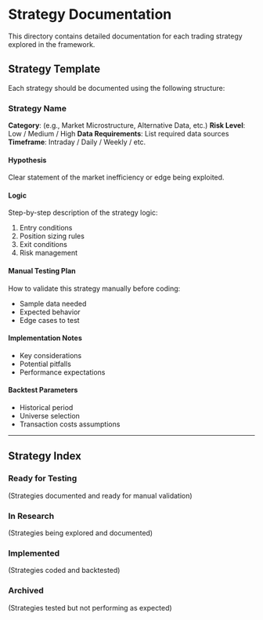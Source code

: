 # Strategy Documentation

This directory contains detailed documentation for each trading strategy explored in the framework.

## Strategy Template

Each strategy should be documented using the following structure:

### Strategy Name
**Category**: (e.g., Market Microstructure, Alternative Data, etc.)
**Risk Level**: Low / Medium / High
**Data Requirements**: List required data sources
**Timeframe**: Intraday / Daily / Weekly / etc.

#### Hypothesis
Clear statement of the market inefficiency or edge being exploited.

#### Logic
Step-by-step description of the strategy logic:
1. Entry conditions
2. Position sizing rules
3. Exit conditions
4. Risk management

#### Manual Testing Plan
How to validate this strategy manually before coding:
- Sample data needed
- Expected behavior
- Edge cases to test

#### Implementation Notes
- Key considerations
- Potential pitfalls
- Performance expectations

#### Backtest Parameters
- Historical period
- Universe selection
- Transaction costs assumptions

---

## Strategy Index

### Ready for Testing
(Strategies documented and ready for manual validation)

### In Research
(Strategies being explored and documented)

### Implemented
(Strategies coded and backtested)

### Archived
(Strategies tested but not performing as expected)
